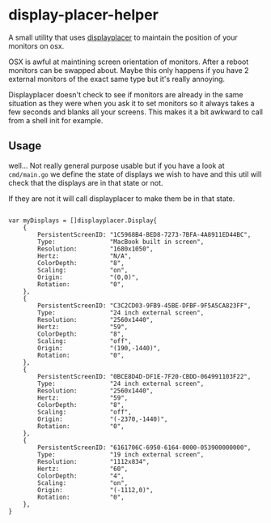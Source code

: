 # display-placer-helper

A small utility that uses [displayplacer](https://github.com/jakehilborn/displayplacer) to maintain the position of your monitors on osx.

OSX is awful at maintining screen orientation of monitors. After a reboot monitors can be swapped about. Maybe this only happens if you have 2 external monitors of the exact same type but it's really annoying.

Displayplacer doesn't check to see if monitors are already in the same situation as they were when you ask it to set monitors so it always takes a few seconds and blanks all your screens. This makes it a bit awkward to call from a shell init for example.

## Usage

well... Not really general purpose usable but if you have a look at `cmd/main.go` we define the state of displays we wish to have and this util will check that the displays are in that state or not.

If they are not it will call displayplacer to make them be in that state.

```@golang

var myDisplays = []displayplacer.Display{
	{
		PersistentScreenID: "1C5968B4-BED8-7273-7BFA-4A8911ED44BC",
		Type:               "MacBook built in screen",
		Resolution:         "1680x1050",
		Hertz:              "N/A",
		ColorDepth:         "8",
		Scaling:            "on",
		Origin:             "(0,0)",
		Rotation:           "0",
	},
	{
		PersistentScreenID: "C3C2CD03-9FB9-45BE-DFBF-9F5A5CA823FF",
		Type:               "24 inch external screen",
		Resolution:         "2560x1440",
		Hertz:              "59",
		ColorDepth:         "8",
		Scaling:            "off",
		Origin:             "(190,-1440)",
		Rotation:           "0",
	},
	{
		PersistentScreenID: "0BCE8D4D-DF1E-7F20-CBDD-064991103F22",
		Type:               "24 inch external screen",
		Resolution:         "2560x1440",
		Hertz:              "59",
		ColorDepth:         "8",
		Scaling:            "off",
		Origin:             "(-2370,-1440)",
		Rotation:           "0",
	},
	{
		PersistentScreenID: "6161706C-6950-6164-0000-053900000000",
		Type:               "19 inch external screen",
		Resolution:         "1112x834",
		Hertz:              "60",
		ColorDepth:         "4",
		Scaling:            "on",
		Origin:             "(-1112,0)",
		Rotation:           "0",
	},
}
```